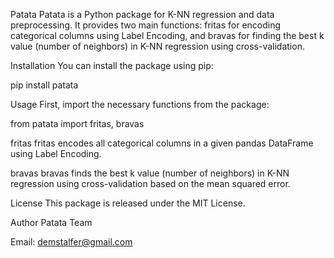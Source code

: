 Patata
Patata is a Python package for K-NN regression and data preprocessing. It provides two main functions:
fritas for encoding categorical columns using Label Encoding, and bravas for finding the best k value (number of neighbors) in K-NN regression using cross-validation.

Installation
You can install the package using pip:

pip install patata

Usage
First, import the necessary functions from the package:

from patata import fritas, bravas

fritas
fritas encodes all categorical columns in a given pandas DataFrame using Label Encoding.


bravas
bravas finds the best k value (number of neighbors) in K-NN regression using cross-validation based on the mean squared error.

License
This package is released under the MIT License.

Author
Patata Team

Email: demstalfer@gmail.com